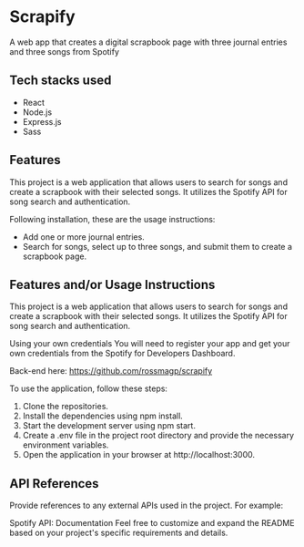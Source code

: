 
# Scrapify

A web app that creates a digital scrapbook page with three journal entries and three songs from Spotify

## Tech stacks used

- React
- Node.js
- Express.js
- Sass

## Features

This project is a web application that allows users to search for songs and create a scrapbook with their selected songs. It utilizes the Spotify API for song search and authentication.

Following installation, these are the usage instructions:
- Add one or more journal entries.
- Search for songs, select up to three songs, and submit them to create a scrapbook page.


## Features and/or Usage Instructions

This project is a web application that allows users to search for songs and create a scrapbook with their selected songs. It utilizes the Spotify API for song search and authentication.

Using your own credentials
You will need to register your app and get your own credentials from the Spotify for Developers Dashboard.

Back-end here: https://github.com/rossmagp/scrapify

To use the application, follow these steps:

1. Clone the repositories.
2. Install the dependencies using npm install.
3. Start the development server using npm start.
4. Create a .env file in the project root directory and provide the necessary environment variables.
5. Open the application in your browser at http://localhost:3000.


## API References

Provide references to any external APIs used in the project. For example:

Spotify API: Documentation
Feel free to customize and expand the README based on your project's specific requirements and details.